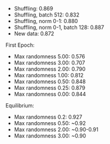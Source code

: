 * Shuffling: 0.869
* Shuffling, batch 512: 0.832
* Shuffling, norm 0-1: 0.880
* Shuffling, norm 0-1, batch 128: 0.887
* New data: 0.872

First Epoch:
* Max randomness 5.00: 0.576
* Max randomness 3.00: 0.707
* Max randomness 2.00: 0.790
* Max randomness 1.00: 0.812
* Max randomness 0.50: 0.848
* Max randomness 0.25: 0.879
* Max randomness 0.00: 0.844

Equilibrium:
* Max randomness 0.2: 0.927
* Max randomness 0.50: ~0.92
* Max randomness 2.00: ~0.90-0.91
* Max randomness 3.00: ~0.90

